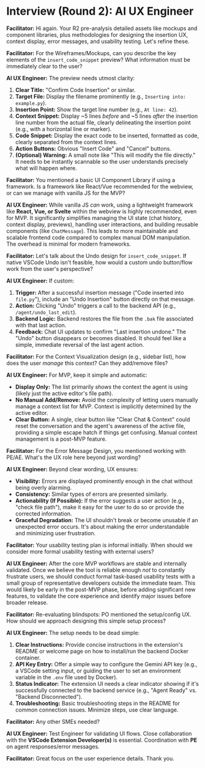 # Interview (Round 2): AI UX Engineer

**Facilitator:** Hi again. Your R2 pre-analysis detailed assets like mockups and component libraries, plus methodologies for designing the insertion UX, context display, error messages, and usability testing. Let\'s refine these.

**Facilitator:** For the Wireframes/Mockups, can you describe the key elements of the `insert_code_snippet` preview? What information must be immediately clear to the user?

**AI UX Engineer:** The preview needs utmost clarity:
1.  **Clear Title:** \"Confirm Code Insertion\" or similar.
2.  **Target File:** Display the filename prominently (e.g., `Inserting into: example.py`).
3.  **Insertion Point:** Show the target line number (e.g., `At line: 42`).
4.  **Context Snippet:** Display ~5 lines *before* and ~5 lines *after* the insertion line number from the actual file, clearly delineating the insertion point (e.g., with a horizontal line or marker).
5.  **Code Snippet:** Display the exact code to be inserted, formatted as code, clearly separated from the context lines.
6.  **Action Buttons:** Obvious \"Insert Code\" and \"Cancel\" buttons.
7.  **(Optional) Warning:** A small note like \"This will modify the file directly.\"
It needs to be instantly scannable so the user understands precisely what will happen where.

**Facilitator:** You mentioned a basic UI Component Library if using a framework. Is a framework like React/Vue recommended for the webview, or can we manage with vanilla JS for the MVP?

**AI UX Engineer:** While vanilla JS *can* work, using a lightweight framework like **React, Vue, or Svelte** within the webview is highly recommended, even for MVP. It significantly simplifies managing the UI state (chat history, context display, previews), handling user interactions, and building reusable components (like `ChatMessage`). This leads to more maintainable and scalable frontend code compared to complex manual DOM manipulation. The overhead is minimal for modern frameworks.

**Facilitator:** Let\'s talk about the Undo design for `insert_code_snippet`. If native VSCode Undo isn\'t feasible, how would a custom undo button/flow work from the user\'s perspective?

**AI UX Engineer:** If custom:
1.  **Trigger:** After a successful insertion message (\"Code inserted into `file.py`\"), include an \"Undo Insertion\" button directly on that message.
2.  **Action:** Clicking \"Undo\" triggers a call to the backend API (e.g., `/agent/undo_last_edit`).
3.  **Backend Logic:** Backend restores the file from the `.bak` file associated with that last action.
4.  **Feedback:** Chat UI updates to confirm \"Last insertion undone.\" The \"Undo\" button disappears or becomes disabled.
It should feel like a simple, immediate reversal of the last agent action.

**Facilitator:** For the Context Visualization design (e.g., sidebar list), how does the user *manage* this context? Can they add/remove files?

**AI UX Engineer:** For MVP, keep it simple and automatic:
*   **Display Only:** The list primarily *shows* the context the agent is using (likely just the active editor\'s file path).
*   **No Manual Add/Remove:** Avoid the complexity of letting users manually manage a context list for MVP. Context is implicitly determined by the active editor.
*   **Clear Button:** A single, clear button like \"Clear Chat & Context\" could reset the conversation and the agent\'s awareness of the active file, providing a simple escape hatch if things get confusing.
Manual context management is a post-MVP feature.

**Facilitator:** For the Error Message Design, you mentioned working with PE/AE. What\'s the UX role here beyond just wording?

**AI UX Engineer:** Beyond clear wording, UX ensures:
*   **Visibility:** Errors are displayed prominently enough in the chat without being overly alarming.
*   **Consistency:** Similar types of errors are presented similarly.
*   **Actionability (If Possible):** If the error suggests a user action (e.g., \"check file path\"), make it easy for the user to do so or provide the corrected information.
*   **Graceful Degradation:** The UI shouldn\'t break or become unusable if an unexpected error occurs.
It\'s about making the error understandable and minimizing user frustration.

**Facilitator:** Your usability testing plan is informal initially. When should we consider more formal usability testing with external users?

**AI UX Engineer:** After the core MVP workflows are stable and internally validated. Once we believe the tool is reliable enough *not* to constantly frustrate users, we should conduct formal task-based usability tests with a small group of representative developers outside the immediate team. This would likely be early in the post-MVP phase, before adding significant new features, to validate the core experience and identify major issues before broader release.

**Facilitator:** Re-evaluating blindspots: PO mentioned the setup/config UX. How should we approach designing this simple setup process?

**AI UX Engineer:** The setup needs to be dead simple:
1.  **Clear Instructions:** Provide concise instructions in the extension\'s README or welcome page on how to install/run the backend Docker container.
2.  **API Key Entry:** Offer a simple way to configure the Gemini API key (e.g., a VSCode setting input, or guiding the user to set an environment variable in the `.env` file used by Docker).
3.  **Status Indicator:** The extension UI needs a clear indicator showing if it\'s successfully connected to the backend service (e.g., \"Agent Ready\" vs. \"Backend Disconnected\").
4.  **Troubleshooting:** Basic troubleshooting steps in the README for common connection issues.
Minimize steps, use clear language.

**Facilitator:** Any other SMEs needed?

**AI UX Engineer:** Test Engineer for validating UI flows. Close collaboration with the **VSCode Extension Developer(s)** is essential. Coordination with **PE** on agent responses/error messages.

**Facilitator:** Great focus on the user experience details. Thank you. 